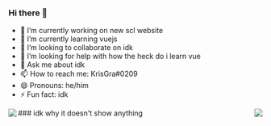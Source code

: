 ### Hi there 👋
- 🔭 I’m currently working on new scl website
- 🌱 I’m currently learning vuejs
- 👯 I’m looking to collaborate on idk
- 🤔 I’m looking for help with how the heck do i learn vue
- 💬 Ask me about idk
- 📫 How to reach me: 
    KrisGra#0209
- 😄 Pronouns: he/him
- ⚡ Fun fact: idk
<!--
**krisgrant/krisgrant** is a ✨ _special_ ✨ repository because its `README.md` (this file) appears on your GitHub profile.

Here are some ideas to get you started:

- 🔭 I’m currently working on ...
- 🌱 I’m currently learning ...
- 👯 I’m looking to collaborate on ...
- 🤔 I’m looking for help with ...
- 💬 Ask me about ...
- 📫 How to reach me: ...
- 😄 Pronouns: ...
- ⚡ Fun fact: ...
![KrisGra's GitHub stats](https://github-readme-stats.vercel.app/api?username=krisgrant&theme=vue-dark)
![Top Langs](https://github-readme-stats.vercel.app/api/top-langs/?username=krisgrant&theme=vue-dark)
-->

<p><img align="left" src="https://github-readme-stats.vercel.app/api?username=krisgrant&theme=vue-dark&show_icons=true&count_private=true" /></p>
<img align="right" src="https://github-readme-stats.vercel.app/api/top-langs/?username=krisgrant&theme=vue-dark&count_private=true" />
### idk why it doesn't show anything
